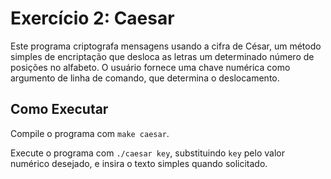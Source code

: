 # Exercício 2: Caesar

Este programa criptografa mensagens usando a cifra de César, um método simples de encriptação que desloca as letras um determinado número de posições no alfabeto. O usuário fornece uma chave numérica como argumento de linha de comando, que determina o deslocamento.

## Como Executar

Compile o programa com `make caesar`.

Execute o programa com `./caesar key`, substituindo `key` pelo valor numérico desejado, e insira o texto simples quando solicitado.
